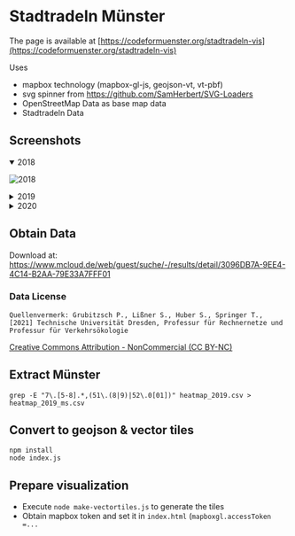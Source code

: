 # Stadtradeln Münster

The page is available at [https://codeformuenster.org/stadtradeln-vis](https://codeformuenster.org/stadtradeln-vis)

Uses

- mapbox technology (mapbox-gl-js, geojson-vt, vt-pbf)
- svg spinner from https://github.com/SamHerbert/SVG-Loaders
- OpenStreetMap Data as base map data
- Stadtradeln Data

## Screenshots

 <details open>

<summary>2018</summary>

![2018](https://user-images.githubusercontent.com/1494211/106954201-bf92e400-6733-11eb-967a-a9f885420d8a.png)

</details>

<details>

<summary>2019</summary>

![2019](https://user-images.githubusercontent.com/1494211/106954229-c91c4c00-6733-11eb-9172-4a4897d4dc42.png)

</details>

<details>

<summary>2020</summary>

![2020](https://user-images.githubusercontent.com/1494211/106954223-c7eb1f00-6733-11eb-8b08-b385f53fc761.png)

</details>

## Obtain Data

Download at: https://www.mcloud.de/web/guest/suche/-/results/detail/3096DB7A-9EE4-4C14-B2AA-79E33A7FFF01

### Data License

```
Quellenvermerk: Grubitzsch P., Lißner S., Huber S., Springer T., [2021] Technische Universität Dresden, Professur für Rechnernetze und Professur für Verkehrsökologie
```

[Creative Commons Attribution - NonCommercial (CC BY-NC)](https://creativecommons.org/licenses/by-nc/)

## Extract Münster

```
grep -E "7\.[5-8].*,(51\.(8|9)|52\.0[01])" heatmap_2019.csv > heatmap_2019_ms.csv
```

## Convert to geojson & vector tiles

```
npm install
node index.js
```

## Prepare visualization

- Execute `node make-vectortiles.js` to generate the tiles
- Obtain mapbox token and set it in `index.html` (`mapboxgl.accessToken =...`
